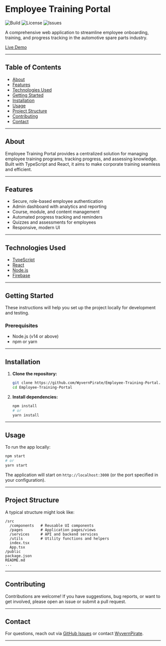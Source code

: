 # Employee Training Portal

![Build](https://img.shields.io/github/actions/workflow/status/WyvernPirate/Employee-Training-Portal/ci.yml?branch=main)
![License](https://img.shields.io/github/license/WyvernPirate/Employee-Training-Portal)
![Issues](https://img.shields.io/github/issues/WyvernPirate/Employee-Training-Portal)

A comprehensive web application to streamline employee onboarding, training, and progress tracking in the automotive spare parts industry.

[Live Demo](https://employee-training-portal-6a36e.web.app/)

---

## Table of Contents

- [About](#about)
- [Features](#features)
- [Technologies Used](#technologies-used)
- [Getting Started](#getting-started)
- [Installation](#installation)
- [Usage](#usage)
- [Project Structure](#project-structure)
- [Contributing](#contributing)
- [Contact](#contact)

---

## About

Employee Training Portal provides a centralized solution for managing employee training programs, tracking progress, and assessing knowledge. Built with TypeScript and React, it aims to make corporate training seamless and efficient.

---

## Features

- Secure, role-based employee authentication
- Admin dashboard with analytics and reporting
- Course, module, and content management
- Automated progress tracking and reminders
- Quizzes and assessments for employees
- Responsive, modern UI

---

## Technologies Used

- [TypeScript](https://www.typescriptlang.org/)
- [React](https://react.dev/)
- [Node.js](https://nodejs.org/)
- [Firebase](https://console.firebase.google.com/u/0/project/employee-training-portal-6a36e/overview) <!-- If used, adjust as needed -->

---

## Getting Started

These instructions will help you set up the project locally for development and testing.

### Prerequisites

- Node.js (v14 or above)
- npm or yarn

---

## Installation

1. **Clone the repository:**
    ```bash
    git clone https://github.com/WyvernPirate/Employee-Training-Portal.git
    cd Employee-Training-Portal
    ```
2. **Install dependencies:**
    ```bash
    npm install
    # or
    yarn install
    ```

---

## Usage

To run the app locally:
```bash
npm start
# or
yarn start
```

The application will start on `http://localhost:3000` (or the port specified in your configuration).

---

## Project Structure

A typical structure might look like:

```
/src
  /components   # Reusable UI components
  /pages        # Application pages/views
  /services     # API and backend services
  /utils        # Utility functions and helpers
  index.tsx
  App.tsx
/public
package.json
README.md
...
```
---

## Contributing

Contributions are welcome! If you have suggestions, bug reports, or want to get involved, please open an issue or submit a pull request.

---
## Contact

For questions, reach out via [GitHub Issues](https://github.com/WyvernPirate/Employee-Training-Portal/issues) or contact [WyvernPirate](https://github.com/WyvernPirate).

---
